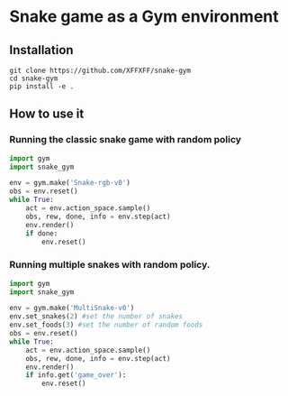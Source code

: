 # Snake game as a Gym environment
## Installation
```
git clone https://github.com/XFFXFF/snake-gym  
cd snake-gym  
pip install -e .
```

## How to use it
### Running the classic snake game with random policy
```python
import gym
import snake_gym

env = gym.make('Snake-rgb-v0')
obs = env.reset()
while True:
    act = env.action_space.sample()
    obs, rew, done, info = env.step(act)
    env.render()
    if done:
        env.reset()
```

### Running multiple snakes with random policy.
```python
import gym
import snake_gym

env = gym.make('MultiSnake-v0')
env.set_snakes(2) #set the number of snakes
env.set_foods(3) #set the number of random foods
obs = env.reset()
while True:
    act = env.action_space.sample() 
    obs, rew, done, info = env.step(act)
    env.render()
    if info.get('game_over'):
        env.reset()
```